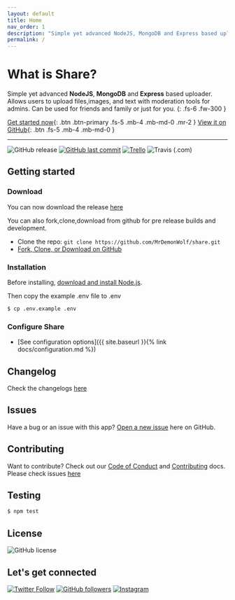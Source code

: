 ```yaml
---
layout: default
title: Home
nav_order: 1
description: "Simple yet advanced NodeJS, MongoDB and Express based uploader."
permalink: /
---
```


# What is Share?

Simple yet advanced **NodeJS**, **MongoDB** and **Express** based uploader.  Allows users to upload files,images, and text with moderation tools for admins. Can be used for friends and family or just for you.
{: .fs-6 .fw-300 }

[Get started now](#getting-started){: .btn .btn-primary .fs-5 .mb-4 .mb-md-0 .mr-2 } [View it on GitHub](https://github.com/MrDemonWolf/share){: .btn .fs-5 .mb-4 .mb-md-0 }

---

![GitHub release](https://img.shields.io/github/release/mrdemonwolf/share-mrdemonwolf-me.svg?style=for-the-badge)
[![GitHub last commit](https://img.shields.io/github/last-commit/mrdemonwolf/share.svg?logo=git&style=for-the-badge)](https://github.com/mrdemonwolf/share)
[![Trello](https://img.shields.io/badge/Project%20Progress-blue?style=for-the-badge&logo=trello)](https://trello.com/b/uljnYGOg "Follow the project progress here.")
![Travis (.com)](https://img.shields.io/travis/com/mrdemonwolf/share?style=for-the-badge)

## Getting started

### Download
You can now download the release [here](https://github.com/MrDemonWolf/share/releases/download/share.zip)

You can also fork,clone,download from github for pre release builds and development.
* Clone the repo: `git clone https://github.com/MrDemonWolf/share.git`
* [Fork, Clone, or Download on GitHub](https://github.com/MrDemonWolf/share)

### Installation
Before installing, [download and install Node.js](https://nodejs.org/en/download/).

Then copy the example .env file to .env
```bash
$ cp .env.example .env
```

### Configure Share

- [See configuration options]({{ site.baseurl }}{% link docs/configuration.md %})


## Changelog
Check the changelogs [here](/CHANGELOG.md)

## Issues
Have a bug or an issue with this app? [Open a new issue](https://github.com/MrDemonWolf/share-mrdemonwolf-me/issues) here on GitHub.

## Contributing
Want to contribute? Check out our [Code of Conduct]() and [Contributing]() docs. Please check issues [here](https://github.com/MrDemonWolf/share/issues)

## Testing
```bash
$ npm test
```

## License
![GitHub license](https://img.shields.io/github/license/MrDemonWolf/share.svg?style=for-the-badge&logo=github)

## Let's get connected
[![Twitter Follow](https://img.shields.io/twitter/follow/MrDemonWolf.svg?style=for-the-badge&logo=twitter)](https://twitter.com/MrDemonWolf)
[![GitHub followers](https://img.shields.io/github/followers/nathanhenniges.svg?label=Follow&style=for-the-badge&logo=github)](https://github.com/nathanhenniges/)
[![Instagram](https://img.shields.io/static/v1.svg?label=follow&message=@MrDemonWolf&color=grey&logo=instagram&style=for-the-badge&logoColor=white&colorA=critical)](https://www.instagram.com/MrDemonWolf/)
